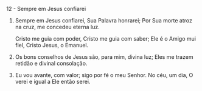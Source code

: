 12 - Sempre em Jesus confiarei

1. Sempre em Jesus confiarei, Sua Palavra honrarei;
   Por Sua morte atroz na cruz, me concedeu eterna luz.

   Cristo me guia com poder,
   Cristo me guia com saber;
   Ele é o Amigo mui fiel,
   Cristo Jesus, o Emanuel.

2. Os bons conselhos de Jesus são, para mim, divina luz;
   Eles me trazem retidão e divinal consolação.

3. Eu vou avante, com valor; sigo por fé o meu Senhor.
   No céu, um dia, O verei e igual a Ele então serei.
